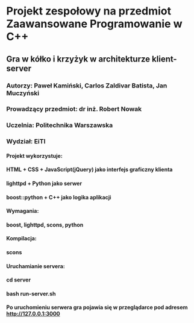 # Projekt zespołowy na przedmiot Zaawansowane Programowanie w C++ 
## Gra w kółko i krzyżyk w architekturze klient-server
### Autorzy: Paweł Kamiński, Carlos Zaldivar Batista, Jan Muczyński
### Prowadzący przedmiot: dr inż. Robert Nowak
### Uczelnia: Politechnika Warszawska
### Wydział: EiTI

#### Projekt wykorzystuje:
#### HTML + CSS + JavaScript(jQuery) jako interfejs graficzny klienta
#### lighttpd + Python jako serwer
#### boost::python + C++ jako logika aplikacji

#### Wymagania:
#### boost, lighttpd, scons, python

#### Kompilacja:
#### scons

#### Uruchamianie servera:
#### cd server
#### bash run-server.sh

#### Po uruchomieniu serwera gra pojawia się w przeglądarce pod adresem http://127.0.0.1:3000
